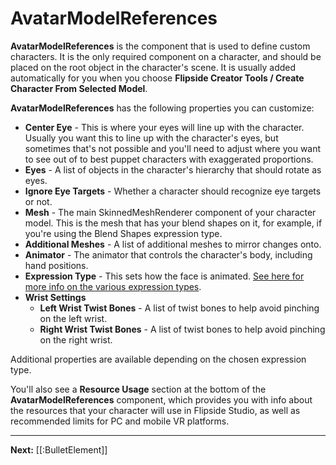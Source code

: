 # AvatarModelReferences

**AvatarModelReferences** is the component that is used to define custom characters. It is the only required component on a character, and should be placed on the root object in the character's scene. It is usually added automatically for you when you choose **Flipside Creator Tools / Create Character From Selected Model**.

**AvatarModelReferences** has the following properties you can customize:

* **Center Eye** - This is where your eyes will line up with the character. Usually you want this to line up with the character's eyes, but sometimes that's not possible and you'll need to adjust where you want to see out of to best puppet characters with exaggerated proportions.
* **Eyes** - A list of objects in the character's hierarchy that should rotate as eyes.
* **Ignore Eye Targets** - Whether a character should recognize eye targets or not.
* **Mesh** - The main SkinnedMeshRenderer component of your character model. This is the mesh that has your blend shapes on it, for example, if you're using the Blend Shapes expression type.
* **Additional Meshes** - A list of additional meshes to mirror changes onto.
* **Animator** - The animator that controls the character's body, including hand positions.
* **Expression Type** - This sets how the face is animated. [See here for more info on the various expression types](/docs/2021.1/creator-tools/concepts/characters).
* **Wrist Settings**
  * **Left Wrist Twist Bones** - A list of twist bones to help avoid pinching on the left wrist.
  * **Right Wrist Twist Bones** - A list of twist bones to help avoid pinching on the right wrist.

Additional properties are available depending on the chosen expression type.

You'll also see a **Resource Usage** section at the bottom of the **AvatarModelReferences** component, which provides you with info about the resources that your character will use in Flipside Studio, as well as recommended limits for PC and mobile VR platforms.

---

**Next:** [[:BulletElement]]
